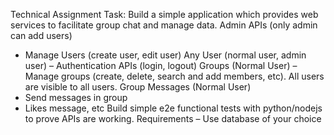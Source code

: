 Technical Assignment Task:
Build a simple application which provides web services to facilitate group chat and manage data.
Admin APIs (only admin can add users)
- Manage Users (create user, edit user)
Any User (normal user, admin user) –
Authentication APIs (login, logout)
Groups (Normal User) –
Manage groups (create, delete, search and add members, etc). All users are visible to all users.
Group Messages (Normal User)
- Send messages in group
- Likes message, etc
Build simple e2e functional tests with python/nodejs to prove APIs are
working.
Requirements
– Use database of your choice
